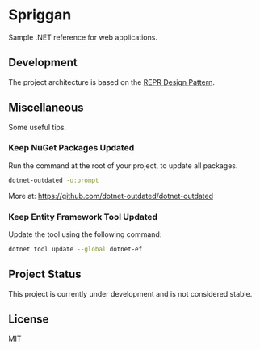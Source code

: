 # Spriggan

Sample .NET reference for web applications.

## Development

The project architecture is based on the [REPR Design Pattern](https://deviq.com/design-patterns/repr-design-pattern).

## Miscellaneous

Some useful tips.

### Keep NuGet Packages Updated

Run the command at the root of your project, to update all packages.

```sh
dotnet-outdated -u:prompt
```

More at: https://github.com/dotnet-outdated/dotnet-outdated

### Keep Entity Framework Tool Updated

Update the tool using the following command:

```sh
dotnet tool update --global dotnet-ef
```

## Project Status

This project is currently under development and is not considered stable.

## License

MIT
